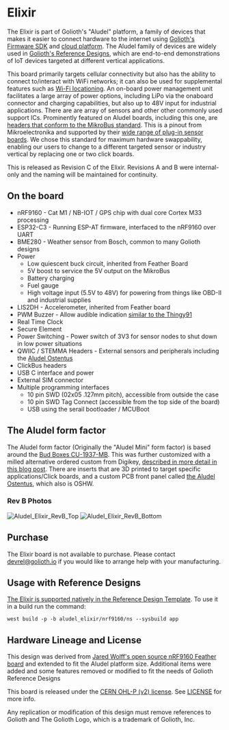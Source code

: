 # Elixir
The Elixir is part of Golioth's "Aludel" platform, a family of devices that makes it easier to connect hardware to the internet using [Golioth's Firmware SDK](https://github.com/golioth/golioth-firmware-sdk) and [cloud platform](https://console.golioth.io). The Aludel family of devices are widely used in [Golioth's Reference Designs](https://projects.golioth.io), which are end-to-end demonstrations of IoT devices targeted at different vertical applications. 

This board primarily targets cellular connectivity but also has the ability to connect to/interact with WiFi networks; it can also be used for supplemental features such as [Wi-Fi locationing](https://blog.golioth.io/a-2-geofence-wi-fi-location-here-com-esp32-c3-golioth-pipelines-and-n8n/). An on-board power management unit facilitates a large array of power options, including LiPo via the onaboard connector and charging capabilities, but also up to 48V input for industrial applications. There are are array of sensors and other other commonly used support ICs. Prominently featured on Aludel boards, including this one, are [headers that conform to the MikroBus standard](https://www.mikroe.com/mikrobus). This is a pinout from Mikroelectronika and supported by their [wide range of plug-in sensor boards](https://www.mikroe.com/click). We chose this standard for maximum hardware swappability, enabling our users to change to a different targeted sensor or industry vertical by replacing one or two click boards. 

This is released as Revision C of the Elixir. Revisions A and B were internal-only and the naming will be maintained for continuity.

## On the board
* nRF9160 - Cat M1 / NB-IOT / GPS chip with dual core Cortex M33 processing
* ESP32-C3 - Running ESP-AT firmware, interfaced to the nRF9160 over UART
* BME280 - Weather sensor from Bosch, common to many Golioth designs
* Power
  * Low quiescent buck circuit, inherited from Feather Board
  * 5V boost to service the 5V output on the MikroBus
  * Battery charging
  * Fuel gauge
  * High voltage input (5.5V to 48V) for powering from things like OBD-II and industrial supplies
* LIS2DH - Accelerometer, inherited from Feather board
* PWM Buzzer - Allow audible indication [similar to the Thingy91](https://github.com/golioth/thingy91-golioth)
* Real Time Clock
* Secure Element
* Power Switching - Power switch of 3V3 for sensor nodes to shut down in low power situations
* QWIIC / STEMMA Headers - External sensors and peripherals including the [Aludel Ostentus](https://github.com/golioth/ostentus-hw)
* ClickBus headers
* USB C interface and power
* External SIM connector
* Multiple programming interfaces
  * 10 pin SWD (02x05 .127mm pitch), accessible from outside the case
  * 10 pin SWD Tag Connect (accessible from the top side of the board)
  * USB using the serail bootloader / MCUBoot

## The Aludel form factor

The Aludel form factor (Originally the "Aludel Mini" form factor) is based around the [Bud Boxes CU-1937-MB](https://www.budind.com/product/general-use-boxes/utilibox-style-l-series-utility-boxes-2/cu-1937-mb). This was further customized with a milled alternative ordered custom from Digikey, [described in more detail in this blog post](https://blog.golioth.io/low-volume-high-mix-mechanical-enclosures-for-iot-projects/). There are inserts that are 3D printed to target specific applications/Click boards, and a custom PCB front panel called [the Aludel Ostentus](https://github.com/golioth/ostentus-hw), which also is OSHW.

### Rev B Photos
![Aludel_Elixir_RevB_Top](https://github.com/golioth/elixir-hw/assets/1212045/c5b71876-6642-4acf-9caf-4de4d8658dae)
![Aludel_Elixir_RevB_Bottom](https://github.com/golioth/elixir-hw/assets/1212045/73ac59ee-7b25-4bd9-8c28-39c761961298)

## Purchase

The Elixir board is not available to purchase. Please contact [devrel@golioth.io](mailto:devrel@golioth.io) if you would like to arrange help with your manufacturing. 

## Usage with Reference Designs

[The Elixir is supported natively in the Reference Design Template](https://github.com/golioth/reference-design-template?tab=readme-ov-file#golioth-aludel-elixir). To use it in a build run the command:

`west build -p -b aludel_elixir/nrf9160/ns --sysbuild app`

## Hardware Lineage and License

This design was derived from [Jared Wolff's open source nRF9160 Feather board](https://github.com/circuitdojo/nrf9160-feather) and extended to fit the Aludel platform size. Additional items were added and some features removed or modified to fit the needs of Golioth Reference Designs

This board is released under the [CERN OHL-P (v2) license](https://opensource.org/license/cern-ohl-p). See [LICENSE](https://github.com/golioth/elixir-hw/blob/main/LICENSE) for more info.

Any replication or modification of this design must remove references to Golioth and The Golioth Logo, which is a trademark of Golioth, Inc.
